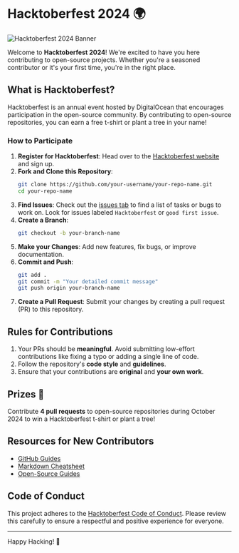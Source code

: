 # Hacktoberfest 2024 🌍

![Hacktoberfest 2024 Banner](assets/hacktoberfest2024-banner.png)

Welcome to **Hacktoberfest 2024**! We're excited to have you here contributing to open-source projects. Whether you're a seasoned contributor or it's your first time, you're in the right place.

## What is Hacktoberfest?

Hacktoberfest is an annual event hosted by DigitalOcean that encourages participation in the open-source community. By contributing to open-source repositories, you can earn a free t-shirt or plant a tree in your name! 

### How to Participate

1. **Register for Hacktoberfest**: Head over to the [Hacktoberfest website](https://hacktoberfest.com) and sign up.
2. **Fork and Clone this Repository**: 
    ```bash
    git clone https://github.com/your-username/your-repo-name.git
    cd your-repo-name
    ```
3. **Find Issues**: Check out the [issues tab](https://github.com/your-username/your-repo-name/issues) to find a list of tasks or bugs to work on. Look for issues labeled `Hacktoberfest` or `good first issue`.
4. **Create a Branch**: 
    ```bash
    git checkout -b your-branch-name
    ```
5. **Make your Changes**: Add new features, fix bugs, or improve documentation.
6. **Commit and Push**:
    ```bash
    git add .
    git commit -m "Your detailed commit message"
    git push origin your-branch-name
    ```
7. **Create a Pull Request**: Submit your changes by creating a pull request (PR) to this repository.

## Rules for Contributions

1. Your PRs should be **meaningful**. Avoid submitting low-effort contributions like fixing a typo or adding a single line of code.
2. Follow the repository's **code style** and **guidelines**.
3. Ensure that your contributions are **original** and **your own work**.

## Prizes 🎁

Contribute **4 pull requests** to open-source repositories during October 2024 to win a Hacktoberfest t-shirt or plant a tree!

## Resources for New Contributors

- [GitHub Guides](https://guides.github.com/)
- [Markdown Cheatsheet](https://www.markdownguide.org/cheat-sheet/)
- [Open-Source Guides](https://opensource.guide/)

## Code of Conduct

This project adheres to the [Hacktoberfest Code of Conduct](https://hacktoberfest.com/code-of-conduct). Please review this carefully to ensure a respectful and positive experience for everyone.

---

Happy Hacking! 🎉
